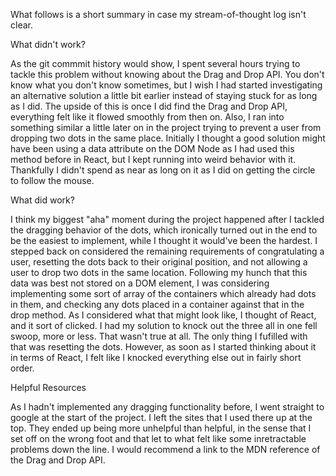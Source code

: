 What follows is a short summary in case my stream-of-thought log isn't clear. 

What didn't work?

As the git commmit history would show, I spent several hours trying to tackle this problem without knowing about the Drag and Drop API. You don't know what you don't know sometimes, but I wish I had started investigating an alternative solution a little bit earlier instead of staying stuck for as long as I did. The upside of this is once I did find the Drag and Drop API, everything felt like it flowed smoothly from then on. Also, I ran into something similar a little later on in the project trying to prevent a user from dropping two dots in the same place. Initially I thought a good solution might have been using a data attribute on the DOM Node as I had used this method before in React, but I kept running into weird behavior with it. Thankfully I didn't spend as near as long on it as I did on getting the circle to follow the mouse. 

What did work? 

I think my biggest "aha" moment during the project happened after I tackled the dragging behavior of the dots, which ironically turned out in the end to be the easiest to implement, while I thought it would've been the hardest. I stepped back on considered the remaining requirements of congratulating a user, resetting the dots back to their original position, and not allowing a user to drop two dots in the same location. Following my hunch that this data was best not stored on a DOM element, I was considering implementing some sort of array of the containers which already had dots in them, and checking any dots placed in a container against that in the drop method. As I considered what that might look like, I thought of React, and it sort of clicked. I had my solution to knock out the three all in one fell swoop, more or less. That wasn't true at all. The only thing I fufilled with that was resetting the dots. However, as soon as I started thinking about it in terms of React, I felt like I knocked everything else out in fairly short order. 

Helpful Resources

As I hadn't implemented any dragging functionality before, I went straight to google at the start of the project. I left the sites that I used there up at the top. They ended up being more unhelpful than helpful, in the sense that I set off on the wrong foot and that let to what felt like some inretractable problems down the line. I would recommend a link to the MDN reference of the Drag and Drop API. 
